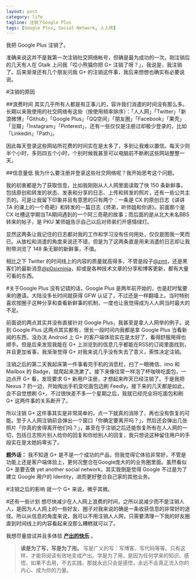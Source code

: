 ```yaml
---
layout: post
category: life
tagline: 注销了Google Plus
tags: [Google Plus, Social Network, 人人网]
---
```

我把 Google Plus 注销了。

准确来说这并不是我第一次注销社交网络帐号，但确是最为成功的一次。刚注销后的几天有人在 Gtalk 上问我「哎小熊猫你把 G+ 注销了呀？」，我说是，我注销了。后来渐渐还有几个朋友问我 G+ 的注销这件事，我后来想想也确实有必要说说。

#注销的原因

##浪费时间
其实几乎所有人都是有正事儿的，容许我们消遣的时间没有那么多。长期以来我使用的社交网络有这些（按使用频率排序）：「人人网」「Twitter」「新浪微博」「Github」「Google Plus」「QQ空间」「朋友圈」「Facebook」「果壳」「豆瓣」「Instagram」「Pinterest」，还有一些仅仅是注册过却极少登录的，比如「Linkedin」「Path」。

因此每天登录这些网站所花费的时间实在是太多了，多到让我难以置信。每天少则半个小时，多则四五个小时，个别时候我甚至可以电脑前不断刷这些网站整整一天。

##信息量低
我为什么要注册并登录这些社交网络呢？我开始思考这个问题。

我的初衷都是为了获取信息，比如我刚刚从人人网里面读取了快 150 条新鲜事，包括原创和转发的状态、发表和分享的日志、上传和转发的照片，还有一些公共主页的。可是让我留下印象并且有意思的只有两个：一条是 CX 的原创日志《讲讲 TA 的课上的一个奇葩》和转发的一篇日志《师弟，听师姐和你讲》。前面那个是 CX 吐槽这学期当TA期间遇到的一个阿三奇葩的故事；而后面的是从北大未名BBS转来的帖子，是 PKU 某师姐告示自己以后对师弟们开感情绿灯。

显然这两条让我记住的日志都对我的工作和学习没有任何用处，仅仅是图我一笑而已。从放松和消遣的角度来说还不错，但是为了这两条直是用来消遣的日志却让我附带浏览了 148 条无聊的新鲜事，不值。

相比之下 Twitter 的时间线上的内容的质量就高得多，不管是段子[@zmt](https://twitter.com/zmt0516)，还是黑客们的最新消息[@p0sixninja](https://twitter.com/p0sixninja)，抑或是各种技术文章的分享和博客更新，都有大量可看的东西。

#关于Google Plus
没有记错的话，Google Plus 是两年前开始的，也是赶时髦要来的邀请。大陆没多长时间就获得 GFW 认证了，不过还是一样翻墙上。当时特别喜欢按圈子这种分享和查看新鲜事的机制，一度也让我觉得成为人人网当时最大的不足。

前面说的两点其实并没有直接针对 Google Plus，我甚至是拿人人网举的例子。说到 Google Plus 这两点其实都有，很长一段时间内我都是拿 Google Plus 当看新闻的东西，没办法 Android 上 G+ 的客户端体验实在是太好了，看得舒服用得也顺手。但是后来发现我能在 G+ 上浏览到的信息几乎都能在RSS的订阅里面找到，并且更加省事，我渐渐觉得 G+ 对我来说几乎没有失去了意义，索性决定注销。

注销之后的第二天我起床第一件事看完手机的消息栏，扫了一眼微信、imo 和 Mailbox 的 Badge，就爬起来洗漱了。接下来像往常一样泡了杯咖啡吃面包，一边点开 G+ 看，发现要求 G+ 新用户注册，才想起来昨天已经注销了。于是我把 Nexus 7 扔一边，开始掏出手机变吃面包边刷 Feedly。接下来的几天都是如此，会不自觉想刷 G+。不过很快差不多一个星期之后，我就已经完全将吃面包和刷 G+ 这两件事的关系断开了。

所以注销 G+ 这件事其实是非常简单的，点一下就真的消除了，再也没有恢复的可能。至于人人网注销前会弹出一个窗口「你确定要离开吗？」，然后还会弹出几张照片「你真的舍得离开他们吗？」，甚至在于注销之后还能恢复所有在人人网的一切，包括日志照片别人给你的回复和你给别人的回复，我只想说这种留住用户的手段实在是太她妈卑劣了。

__题外话：__ 我不知道 G+ 是不是一个成功的产品，但我觉得它体验非常好，不管是功能上还是客户端体验上，更何况整合在Google庞大的的业务圈里面。虽然看似 G+ 是要去做 yet another social network，其实我倒是觉得 Google 不过是为了建立 Google 用户的 Identity，进而更好整合自己家的其他业务。

#注销之后的影响
就一个 G+ 来说，微乎其微。

#还有一些计划
想尽快减少在人人网上浪费的时间，之所以说减少而不是注销人人，是因为人人网上的一些好友、圈子对我来说的确是一条收获信息的非常好的途径。所以从信息的角度来说，我可以不用注销人人网，只需要清理一下我的好友圈直到时间线上的内容看起来没那么糟糕就可以了。

我想尽量尝试并且多体验 [__产出的快乐__](https://github.com/lifesinger/lifesinger.github.com/issues/120) 。

> __读是为了写，写是为了用。__  写是广义的写：写博客、写代码等等。只有这样，才能将阅读有效地变成产出。学是为了用，是因为任何学来的知识、感悟，如果不去用，不去实践，那就永远只会是感悟，永远不会真正流入你的内心、成为你的力量。